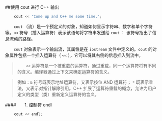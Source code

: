 ##使用 cout 进行 C++ 输出

```javascript    
    cout << "Come up and C++ me some time.";
```

&emsp;&emsp;`cout` （流）是一个预定义的对象，知道如何显示字符串、数字和单个字符等。`<<` 符号（插入运算符）表示该语句将字符串发送给 `cout` ： 该符号指出了信息流动的路径。

&emsp;&emsp;`cout` 对象表示一个输出流，其属性是在 `iostream` 文件中定义的。`cout` 的对象属性包括一个插入运算符（ `<<` ），它可以将其右侧的信息插入到流中。

>&emsp;&emsp;`<<` 运算符是一个被重载的运算符，通过重载，同一个运算符将有不同的含义。编译器通过上下文来确定运算符的含义。

>例如：`&` 符号既表示地址运算符，又表示按位 AND 运算符；
`*` 既表示乘法，又表示对指针解除引用。C++ 扩展了运算符重载的概念，允许为用户定义的类型（类）重新定义运算符的含义。


####&emsp;&emsp;1. 控制符 endl

```javascript
    cout << endl;
```

